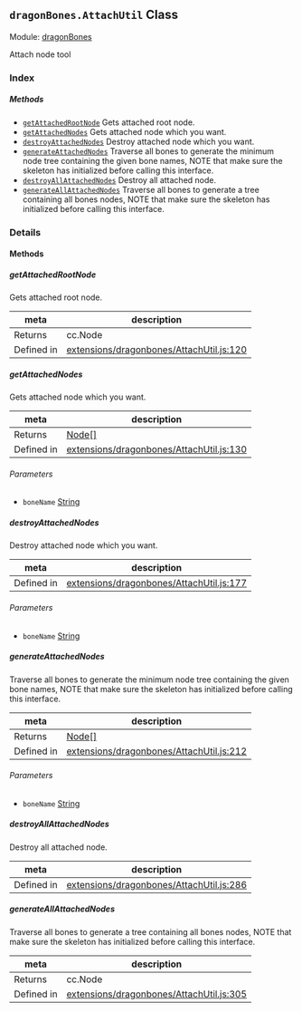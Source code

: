 ## `dragonBones.AttachUtil` Class



Module: [dragonBones](../modules/dragonBones.md)


Attach node tool



### Index



##### Methods

  - [`getAttachedRootNode`](#getattachedrootnode) Gets attached root node.
  - [`getAttachedNodes`](#getattachednodes) Gets attached node which you want.
  - [`destroyAttachedNodes`](#destroyattachednodes) Destroy attached node which you want.
  - [`generateAttachedNodes`](#generateattachednodes) Traverse all bones to generate the minimum node tree containing the given bone names, NOTE that make sure the skeleton has initialized before calling this interface.
  - [`destroyAllAttachedNodes`](#destroyallattachednodes) Destroy all attached node.
  - [`generateAllAttachedNodes`](#generateallattachednodes) Traverse all bones to generate a tree containing all bones nodes, NOTE that make sure the skeleton has initialized before calling this interface.



### Details




<!-- Method Block -->
#### Methods


##### getAttachedRootNode

Gets attached root node.

| meta | description |
|------|-------------|
| Returns | cc.Node 
| Defined in | [extensions/dragonbones/AttachUtil.js:120](https://github.com/cocos-creator/engine/blob/2fda22be5638065a190bc4c97da6548631319aba/extensions/dragonbones/AttachUtil.js#L120) |



##### getAttachedNodes

Gets attached node which you want.

| meta | description |
|------|-------------|
| Returns | <a href="../classes/Node.html" class="crosslink">Node[]</a> 
| Defined in | [extensions/dragonbones/AttachUtil.js:130](https://github.com/cocos-creator/engine/blob/2fda22be5638065a190bc4c97da6548631319aba/extensions/dragonbones/AttachUtil.js#L130) |

###### Parameters
- `boneName` <a href="https://developer.mozilla.org/en/JavaScript/Reference/Global_Objects/String" class="crosslink external" target="_blank">String</a> 


##### destroyAttachedNodes

Destroy attached node which you want.

| meta | description |
|------|-------------|
| Defined in | [extensions/dragonbones/AttachUtil.js:177](https://github.com/cocos-creator/engine/blob/2fda22be5638065a190bc4c97da6548631319aba/extensions/dragonbones/AttachUtil.js#L177) |

###### Parameters
- `boneName` <a href="https://developer.mozilla.org/en/JavaScript/Reference/Global_Objects/String" class="crosslink external" target="_blank">String</a> 


##### generateAttachedNodes

Traverse all bones to generate the minimum node tree containing the given bone names, NOTE that make sure the skeleton has initialized before calling this interface.

| meta | description |
|------|-------------|
| Returns | <a href="../classes/Node.html" class="crosslink">Node[]</a> 
| Defined in | [extensions/dragonbones/AttachUtil.js:212](https://github.com/cocos-creator/engine/blob/2fda22be5638065a190bc4c97da6548631319aba/extensions/dragonbones/AttachUtil.js#L212) |

###### Parameters
- `boneName` <a href="https://developer.mozilla.org/en/JavaScript/Reference/Global_Objects/String" class="crosslink external" target="_blank">String</a> 


##### destroyAllAttachedNodes

Destroy all attached node.

| meta | description |
|------|-------------|
| Defined in | [extensions/dragonbones/AttachUtil.js:286](https://github.com/cocos-creator/engine/blob/2fda22be5638065a190bc4c97da6548631319aba/extensions/dragonbones/AttachUtil.js#L286) |



##### generateAllAttachedNodes

Traverse all bones to generate a tree containing all bones nodes, NOTE that make sure the skeleton has initialized before calling this interface.

| meta | description |
|------|-------------|
| Returns | cc.Node 
| Defined in | [extensions/dragonbones/AttachUtil.js:305](https://github.com/cocos-creator/engine/blob/2fda22be5638065a190bc4c97da6548631319aba/extensions/dragonbones/AttachUtil.js#L305) |




